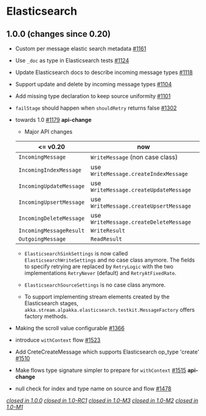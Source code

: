 # Elasticsearch

## 1.0.0 (changes since 0.20)

* Custom per message elastic search metadata [#1161](https://github.com/akka/alpakka/pull/1161)   

* Use `_doc` as type in Elasticsearch tests [#1124](https://github.com/akka/alpakka/pull/1124)   

* Update Elasticsearch docs to describe incoming message types [#1118](https://github.com/akka/alpakka/pull/1118)   

* Support update and delete by incoming message types [#1104](https://github.com/akka/alpakka/pull/1104)   

* Add missing type declaration to keep source uniformity [#1101](https://github.com/akka/alpakka/pull/1101)   

* `failStage` should happen when `shouldRetry` returns false [#1302](https://github.com/akka/alpakka/pull/1302)   

* towards 1.0 [#1179](https://github.com/akka/alpakka/pull/1179)  **api-change**  
    * Major API changes

    | <= v0.20 | now |
    |----------|-----|
    | `IncomingMessage` | `WriteMessage` (non case class) |
    | `IncomingIndexMessage` | use `WriteMessage.createIndexMessage` |
    | `IncomingUpdateMessage` | use `WriteMessage.createUpdateMessage` |
    | `IncomingUpsertMessage` | use `WriteMessage.createUpsertMessage` |
    | `IncomingDeleteMessage` | use `WriteMessage.createDeleteMessage` |
    | `IncomingMessageResult` | `WriteResult` |
    | `OutgoingMessage` | `ReadResult` |
    
    * `ElasticsearchSinkSettings` is now called `ElasticsearchWriteSettings` and no case class anymore. The fields to specify retrying are replaced by `RetryLogic` with the two implementations `RetryNever` (default) and `RetryAtFixedRate`.

    * `ElasticsearchSourceSettings` is no case class anymore.

    * To support implementing stream elements created by the Elasticsearch stages, `akka.stream.alpakka.elasticsearch.testkit.MessageFactory` offers factory methods.

* Making the scroll value configurable [#1366](https://github.com/akka/alpakka/pull/1366)   

* introduce `withContext` flow [#1523](https://github.com/akka/alpakka/pull/1523)   

* Add CreteCreateMessage which supports Elasticsearch op_type 'create' [#1510](https://github.com/akka/alpakka/pull/1510)   

* Make flows type signature simpler to prepare for `withContext` [#1515](https://github.com/akka/alpakka/pull/1515)  **api-change**  

* null check for index and type name on source and flow [#1478](https://github.com/akka/alpakka/pull/1478)   

[*closed in 1.0.0*](https://github.com/akka/alpakka/issues?q=is%3Aclosed+milestone%3A1.0.0+label%3Ap%3Aelasticsearch)
[*closed in 1.0-RC1*](https://github.com/akka/alpakka/issues?q=is%3Aclosed+milestone%3A1.0-RC1+label%3Ap%3Aelasticsearch)
[*closed in 1.0-M3*](https://github.com/akka/alpakka/issues?q=is%3Aclosed+milestone%3A1.0-M3+label%3Ap%3Aelasticsearch)
[*closed in 1.0-M2*](https://github.com/akka/alpakka/issues?q=is%3Aclosed+milestone%3A1.0-M2+label%3Ap%3Aelasticsearch)
[*closed in 1.0-M1*](https://github.com/akka/alpakka/issues?q=is%3Aclosed+milestone%3A1.0-M1+label%3Ap%3Aelasticsearch)
